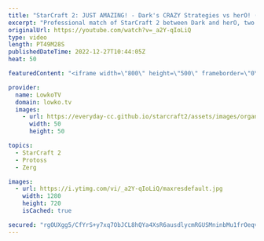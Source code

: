 ```yaml
---
title: "StarCraft 2: JUST AMAZING! - Dark's CRAZY Strategies vs herO! (Best-of-5)"
excerpt: "Professional match of StarCraft 2 between Dark and herO, two of the best players in SC2. In these games Dark decides to throw all that he knows at herO, as he goes for strategies that sometimes just don't make a lot of sense.  Support my work on Patreon: https://www.patreon.com/lowkotv Become a YouTube"
originalUrl: https://youtube.com/watch?v=_a2Y-qIoLiQ
type: video
length: PT49M28S
publishedDateTime: 2022-12-27T10:44:05Z
heat: 50

featuredContent: "<iframe width=\"800\" height=\"500\" frameborder=\"0\" src=\"https://www.youtube.com/embed/_a2Y-qIoLiQ\" allow=\"accelerometer; autoplay; encrypted-media; gyroscope; picture-in-picture\" allowfullscreen></iframe>"

provider:
  name: LowkoTV
  domain: lowko.tv
  images:
    - url: https://everyday-cc.github.io/starcraft2/assets/images/organizations/lowko.tv-50x50.jpg
      width: 50
      height: 50

topics:
  - StarCraft 2
  - Protoss
  - Zerg

images:
  - url: https://i.ytimg.com/vi/_a2Y-qIoLiQ/maxresdefault.jpg
    width: 1280
    height: 720
    isCached: true

secured: "rgOUXgg5/CfYrS+y7xq7ObJCL8hQYa4XsR6ausdlycmRGUSMninbMu1frOeqvLw/UnI94WLgz00PFpMYMSSxp1OpXGBDTuMnU+8HVv26WD3XePjMzecs4QX2Thk64+29hzWHVOXccwpj+WRyqV/nTmVvhNz2fPlS11Q+l3N8Z5KUpz4/8l31AFexcPMrh96CCVIxcJvh1cH5BHH5HZdeyLYg74RaAVoDBZq6GJrFNXcgtqvXEVcTxSZtVKrImJo1aXXa7s2V/6trcYFbzObNRUNWwt0g2NTcX61ApTyqiEaEVE2PxC5SYkd2IS4i8eFG/CmCKpZOPX4Fpqa/eM5pQiT/yY7EYxtPA1RUyPDem1U83IQzIuQBQppcamBtTSRGP98r8wlP3moBWoH5a11pB+jVwLKcFzvPiBW5yk74ROw=;aSK7TGdnejvYpyV3Ua8V5w=="
---
```


